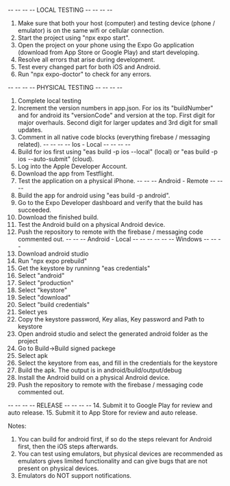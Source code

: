 -- -- -- -- LOCAL TESTING -- -- -- --
1. Make sure that both your host (computer) and testing device (phone / emulator) is on the same wifi or cellular connection.
2. Start the project using "npx expo start".
3. Open the project on your phone using the Expo Go application (download from App Store or Google Play) and start developing.
4. Resolve all errors that arise during development.
5. Test every changed part for both iOS and Android.
6. Run "npx expo-doctor" to check for any errors.

-- -- -- -- PHYSICAL TESTING -- -- -- --
1. Complete local testing
2. Increment the version numbers in app.json. For ios its "buildNumber" and for android its "versionCode" and version at the top. First digit for major overhauls. Second digit for larger updates and 3rd digit for small updates.
3. Comment in all native code blocks (everything firebase / messaging related).
-- -- -- -- Ios - Local -- -- -- --
1. Build for ios first using "eas build -p ios --local" (local) or "eas build -p ios --auto-submit" (cloud).
2. Log into the Apple Developer Account.
3. Download the app from Testflight.
4. Test the application on a physical iPhone.
-- -- -- Android - Remote -- -- --
1. Build the app for android using "eas build -p android".
2. Go to the Expo Developer dashboard and verify that the build has succeeded.
3. Download the finished build.
4. Test the Android build on a physical Android device.
5. Push the repository to remote with the firebase / messaging code commented out.
-- -- -- Android - Local -- -- --
-- -- -- Windows -- -- --
1. Download android studio
2. Run "npx expo prebuild"
3. Get the keystore by runninng "eas credentials"
4. Select "android"
5. Select "production"
6. Select "keystore"
7. Select "download"
8. Select "build credentials"
9. Select yes
10. Copy the keystore password, Key alias, Key password and Path to keystore
11. Open android studio and select the generated android folder as the project
12. Go to Build->Build signed packege
13. Select apk
14. Select the keystore from eas, and fill in the credentials for the keystore
15. Build the apk. The output is in android/build/output/debug
16. Install the Android build on a physical Android device.
17. Push the repository to remote with the firebase / messaging code commented out.


-- -- -- -- RELEASE -- -- -- --
14. Submit it to Google Play for review and auto release.
15. Submit it to App Store for review and auto release.

Notes:
1. You can build for android first, if so do the steps relevant for Android first, then the iOS steps afterwards.
2. You can test using emulators, but physical devices are recommended as emulators gives limited functionality and can give bugs that are not present on physical devices.
3. Emulators do NOT support notifications.
